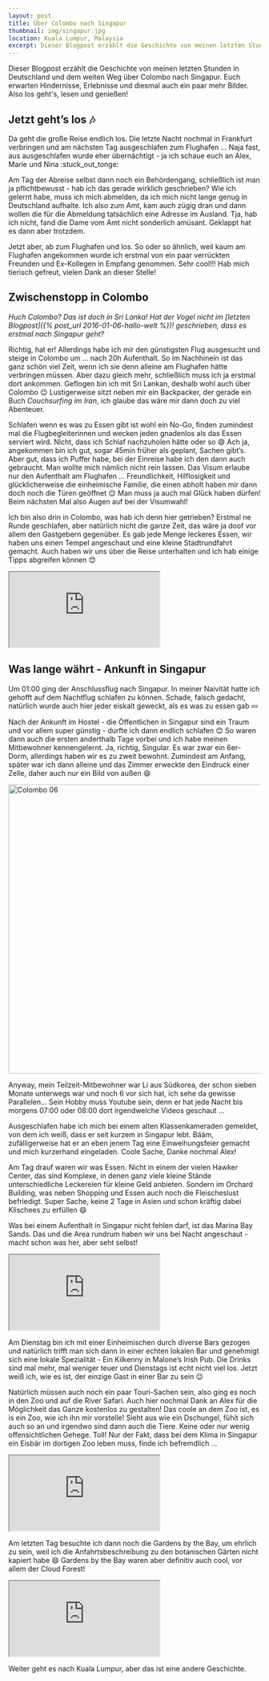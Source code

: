 ```yaml
---
layout: post
title: Über Colombo nach Singapur
thumbnail: img/singapur.jpg
location: Kuala Lumpur, Malaysia
excerpt: Dieser Blogpost erzählt die Geschichte von meinen letzten Stunden in Deutschland und dem weiten Weg über Colombo nach Singapur. Euch erwarten Hindernisse, Erlebnisse und diesmal auch ein paar mehr Bilder. Also los geht's, lesen und genießen!
---
```


Dieser Blogpost erzählt die Geschichte von meinen letzten Stunden in Deutschland und dem weiten Weg über Colombo nach Singapur. Euch erwarten Hindernisse, Erlebnisse und diesmal auch ein paar mehr Bilder. Also los geht's, lesen und genießen!

## Jetzt geht’s los :notes:
Da geht die große Reise endlich los. Die letzte Nacht nochmal in Frankfurt verbringen und am nächsten Tag ausgeschlafen zum Flughafen … Naja fast, aus ausgeschlafen wurde eher übernächtigt - ja ich schaue euch an Alex, Marie und Nina :stuck_out_tonge:

Am Tag der Abreise selbst dann noch ein Behördengang, schließlich ist man ja pflichtbewusst - hab ich das gerade wirklich geschrieben? Wie ich gelernt habe, muss ich mich abmelden, da ich mich nicht lange genug in Deutschland aufhalte. Ich also zum Amt, kam auch zügig dran und dann wollen die für die Abmeldung tatsächlich eine Adresse im Ausland. Tja, hab ich nicht, fand die Dame vom Amt nicht sonderlich amüsant. Geklappt hat es dann aber trotzdem.

Jetzt aber, ab zum Flughafen und los. So oder so ähnlich, weil kaum am Flughafen angekommen wurde ich erstmal von ein paar verrückten Freunden und Ex-Kollegen in Empfang genommen. Sehr cool!!! Hab mich tierisch gefreut, vielen Dank an dieser Stelle!

## Zwischenstopp in Colombo
*Huch Colombo? Das ist doch in Sri Lanka! Hat der Vogel nicht im [letzten Blogpost]({% post_url 2016-01-06-hallo-welt %})! geschrieben, dass es erstmal nach Singapur geht?* 

Richtig, hat er! Allerdings habe ich mir den günstigsten Flug ausgesucht und steige in Colombo um … nach 20h Aufenthalt. So im Nachhinein ist das ganz schön viel Zeit, wenn ich sie denn alleine am Flughafen hätte verbringen müssen. Aber dazu gleich mehr, schließlich muss ich ja erstmal dort ankommen. Geflogen bin ich mit Sri Lankan, deshalb wohl auch über Colombo :wink:
Lustigerweise sitzt neben mir ein Backpacker, der gerade ein Buch *Couchsurfing im Iran*, ich glaube das wäre mir dann doch zu viel Abenteuer.

Schlafen wenn es was zu Essen gibt ist wohl ein No-Go, finden zumindest mal die Flugbegleiterinnen und wecken jeden gnadenlos als das Essen serviert wird. Nicht, dass ich Schlaf nachzuholen hätte oder so :smile: Ach ja, angekommen bin ich gut, sogar 45min früher als geplant, Sachen gibt’s. Aber gut, dass ich Puffer habe, bei der Einreise habe ich den dann auch gebraucht. Man wollte mich nämlich nicht rein lassen. Das Visum erlaube nur den Aufenthalt am Flughafen … Freundlichkeit, Hilflosigkeit und glücklicherweise die einheimische Familie, die einen abholt haben mir dann doch noch die Türen geöffnet :relieved: Man muss ja auch mal Glück haben dürfen! Beim nächsten Mal also Augen auf bei der Visumwahl!

Ich bin also drin in Colombo, was hab ich denn hier getrieben? Erstmal ne Runde geschlafen, aber natürlich nicht die ganze Zeit, das wäre ja doof vor allem den Gastgebern gegenüber. Es gab jede Menge leckeres Essen, wir haben uns einen Tempel angeschaut und eine kleine Stadtrundfahrt gemacht. Auch haben wir uns über die Reise unterhalten und ich hab einige Tipps abgreifen können :blush:

<div class="embed-responsive embed-responsive-4by3">
  <iframe class="embed-responsive-item" src="https://www.flickr.com/photos/137810363@N07/sets/72157663720719425/player/"></iframe>
</div>

## Was lange währt - Ankunft in Singapur
Um 01:00 ging der Anschlussflug nach Singapur. In meiner Naivität hatte ich gehofft auf dem Nachtflug schlafen zu können. Schade, falsch gedacht, natürlich wurde auch hier jeder eiskalt geweckt, als es was zu essen gab :zzz:

Nach der Ankunft im Hostel - die Öffentlichen in Singapur sind ein Traum und vor allem super günstig - durfte ich dann endlich schlafen :blush: So waren dann auch die ersten anderthalb Tage vorbei und ich habe meinen Mitbewohner kennengelernt. Ja, richtig, Singular. Es war zwar ein 6er-Dorm, allerdings haben wir es zu zweit bewohnt. Zumindest am Anfang, später war ich dann alleine und das Zimmer erweckte den Eindruck einer Zelle, daher auch nur ein Bild von außen :smile:

<a data-flickr-embed="true"  href="https://www.flickr.com/photos/137810363@N07/24450055286/in/datetaken/" title="Colombo 06"><img src="https://farm2.staticflickr.com/1606/24450055286_c4cc96b350_b.jpg" width="1024" height="576" alt="Colombo 06"></a>
<script async src="//embedr.flickr.com/assets/client-code.js" charset="utf-8"></script>

Anyway, mein Teilzeit-Mitbewohner war Li aus Südkorea, der schon sieben Monate unterwegs war und noch 6 vor sich hat, ich sehe da gewisse Parallelen… Sein Hobby muss Youtube sein, denn er hat jede Nacht bis morgens 07:00 oder 08:00 dort irgendwelche Videos geschaut …

Ausgeschlafen habe ich mich bei einem alten Klassenkameraden gemeldet, von dem ich weiß, dass er seit kurzem in Singapur lebt. Bääm, zufälligerweise hat er an eben jenem Tag eine Einweihungsfeier gemacht und mich kurzerhand eingeladen. Coole Sache, Danke nochmal Alex!

Am Tag drauf waren wir was Essen. Nicht in einem der vielen Hawker Center, das sind Komplexe, in denen ganz viele kleine Stände unterschiedliche Leckereien für kleine Geld anbieten. Sondern im Orchard Building, was neben Shopping und Essen auch noch die Fleischeslust befriedigt. Super Sache, keine 2 Tage in Asien und schon kräftig dabei Klischees zu erfüllen :smile:

Was bei einem Aufenthalt in Singapur nicht fehlen darf, ist das Marina Bay Sands. Das und die Area rundrum haben wir uns bei Nacht angeschaut - macht schon was her, aber seht selbst!

<div class="embed-responsive embed-responsive-4by3">
  <iframe class="embed-responsive-item" src="https://www.flickr.com/photos/137810363@N07/albums/72157663649205826/player/"></iframe>
</div>

Am Dienstag bin ich mit einer Einheimischen durch diverse Bars gezogen und natürlich trifft man sich dann in einer echten lokalen Bar und genehmigt sich eine lokale Spezialität - Ein Kilkenny in Malone’s Irish Pub. Die Drinks sind mal mehr, mal weniger teuer und Dienstags ist echt nicht viel los. Jetzt weiß ich, wie es ist, der einzige Gast in einer Bar zu sein :wink:

Natürlich müssen auch noch ein paar Touri-Sachen sein, also ging es noch in den Zoo und auf die River Safari. Auch hier nochmal Dank an Alex für die Möglichkeit das Ganze kostenlos zu gestalten! Das coole an dem Zoo ist, es is ein Zoo, wie ich ihn mir vorstelle! Sieht aus wie ein Dschungel, fühlt sich auch so an und irgendwo sind dann auch die Tiere. Keine oder nur wenig offensichtlichen Gehege. Toll! Nur der Fakt, dass bei dem Klima in Singapur ein Eisbär im dortigen Zoo leben muss, finde ich befremdlich …

<div class="embed-responsive embed-responsive-4by3">
  <iframe class="embed-responsive-item" src="https://www.flickr.com/photos/137810363@N07/albums/72157663009599729/player/"></iframe>
</div>

Am letzten Tag besuchte ich dann noch die Gardens by the Bay, um ehrlich zu sein, weil ich die Anfahrtsbeschreibung zu den botanischen Gärten nicht kapiert habe :smile: Gardens by the Bay waren aber definitiv auch cool, vor allem der Cloud Forest!

<div class="embed-responsive embed-responsive-4by3">
  <iframe class="embed-responsive-item" src="https://www.flickr.com/photos/137810363@N07/albums/72157663131800700/player/"></iframe>
</div>

Weiter geht es nach Kuala Lumpur, aber das ist eine andere Geschichte.